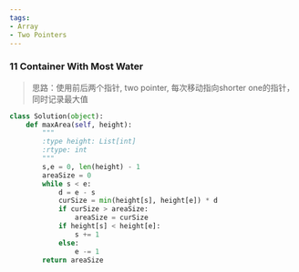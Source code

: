 ```yaml
---
tags:
- Array
- Two Pointers
---
```


### 11 Container With Most Water

> 思路：使用前后两个指针, two pointer, 每次移动指向shorter one的指针，同时记录最大值

```python
class Solution(object):
    def maxArea(self, height):
        """
        :type height: List[int]
        :rtype: int
        """
        s,e = 0, len(height) - 1
        areaSize = 0
        while s < e:
            d = e - s
            curSize = min(height[s], height[e]) * d
            if curSize > areaSize:
                areaSize = curSize
            if height[s] < height[e]:
                s += 1
            else:
                e -= 1
        return areaSize
```